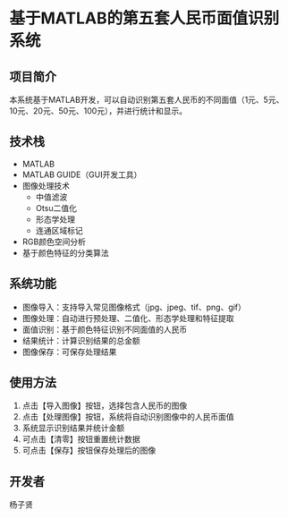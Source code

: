 # 基于MATLAB的第五套人民币面值识别系统

## 项目简介
本系统基于MATLAB开发，可以自动识别第五套人民币的不同面值（1元、5元、10元、20元、50元、100元），并进行统计和显示。

## 技术栈
- MATLAB
- MATLAB GUIDE（GUI开发工具）
- 图像处理技术
  - 中值滤波
  - Otsu二值化
  - 形态学处理
  - 连通区域标记
- RGB颜色空间分析
- 基于颜色特征的分类算法

## 系统功能
- 图像导入：支持导入常见图像格式（jpg、jpeg、tif、png、gif）
- 图像处理：自动进行预处理、二值化、形态学处理和特征提取
- 面值识别：基于颜色特征识别不同面值的人民币
- 结果统计：计算识别结果的总金额
- 图像保存：可保存处理结果

## 使用方法
1. 点击【导入图像】按钮，选择包含人民币的图像
2. 点击【处理图像】按钮，系统将自动识别图像中的人民币面值
3. 系统显示识别结果并统计金额
4. 可点击【清零】按钮重置统计数据
5. 可点击【保存】按钮保存处理后的图像

## 开发者
杨子贤 